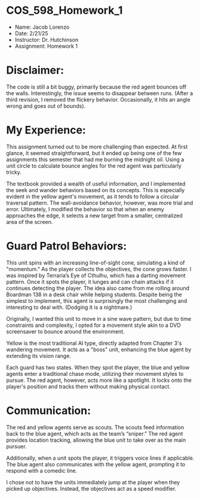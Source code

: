 # COS_598_Homework_1

- Name: Jacob Lorenzo
- Date: 2/21/25
- Instructor: Dr. Hutchinson
- Assignment: Homework 1

# Disclaimer:

The code is still a bit buggy, primarily because the red agent bounces off the walls. Interestingly, the issue seems to disappear between runs. (After a third revision, I removed the flickery behavior. Occasionally, it hits an angle wrong and goes out of bounds).

# My Experience:

This assignment turned out to be more challenging than expected. At first glance, it seemed straightforward, but it ended up being one of the few assignments this semester that had me burning the midnight oil. Using a unit circle to calculate bounce angles for the red agent was particularly tricky.

The textbook provided a wealth of useful information, and I implemented the seek and wander behaviors based on its concepts. This is especially evident in the yellow agent's movement, as it tends to follow a circular traversal pattern. The wall-avoidance behavior, however, was more trial and error. Ultimately, I modified the behavior so that when an enemy approaches the edge, it selects a new target from a smaller, centralized area of the screen.

# Guard Patrol Behaviors:

This unit spins with an increasing line-of-sight cone, simulating a kind of "momentum." As the player collects the objectives, the cone grows faster. I was inspired by Terraria’s Eye of Cthulhu, which has a darting movement pattern. Once it spots the player, it lunges and can chain attacks if it continues detecting the player. The idea also came from me rolling around Boardman 138 in a desk chair while helping students. Despite being the simplest to implement, this agent is surprisingly the most challenging and interesting to deal with. (Dodging it is a nightmare.)

Originally, I wanted this unit to move in a sine wave pattern, but due to time constraints and complexity, I opted for a movement style akin to a DVD screensaver to bounce around the environment.

Yellow is the most traditional AI type, directly adapted from Chapter 3's wandering movement. It acts as a "boss" unit, enhancing the blue agent by extending its vision range.

Each guard has two states. When they spot the player, the blue and yellow agents enter a traditional chase mode, utilizing their movement styles to pursue. The red agent, however, acts more like a spotlight. It locks onto the player's position and tracks them without making physical contact.

# Communication:

The red and yellow agents serve as scouts. The scouts feed information back to the blue agent, which acts as the team’s “sniper.” The red agent provides location tracking, allowing the blue unit to take over as the main pursuer.

Additionally, when a unit spots the player, it triggers voice lines if applicable. The blue agent also communicates with the yellow agent, prompting it to respond with a comedic line.

I chose not to have the units immediately jump at the player when they picked up objectives. Instead, the objectives act as a speed modifier.




